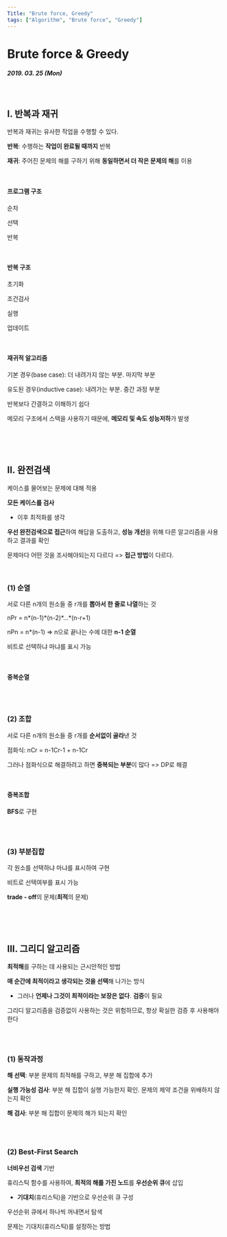 ```yaml
---
Title: "Brute force, Greedy"
tags: ["Algorithm", "Brute force", "Greedy"]
---
```




# Brute force & Greedy

##### 2019. 03. 25 (Mon)

<br>

## I. 반복과 재귀

반복과 재귀는 유사한 작업을 수행할 수 있다.

**반복**: 수행하는 **작업이 완료될 때까지** 반복

**재귀**: 주어진 문제의 해를 구하기 위해 **동일하면서 더 작은 문제의 해**를 이용

<br>

#### 프로그램 구조

순차

선택

반복

<br>

####  반복 구조

초기화

조건검사

실행

업데이트

<br>

#### 재귀적 알고리즘

기본 경우(base case): 더 내려가지 않는 부분. 마지막 부분

유도된 경우(inductive case): 내려가는 부분. 중간 과정 부분

반복보다 간결하고 이해하기 쉽다

메모리 구조에서 스택을 사용하기 때문에, **메모리 및 속도 성능저하**가 발생

<br>

<br>

<br>

## II. 완전검색

케이스를 물어보는 문제에 대해 적용

**모든 케이스를 검사**

- 이후 최적화를 생각

**우선 완전검색으로 접근**하여 해답을 도출하고, **성능 개선**을 위해 다른 알고리즘을 사용하고 결과를 확인

문제마다 어떤 것을 조사해야되는지 다르다 => **접근 방법**이 다르다.

<br>

### (1) 순열

서로 다른 n개의 원소들 중 r개를 **뽑아서 한 줄로 나열**하는 것

nPr = n\*(n-1)\*(n-2)\*...\*(n-r+1)

nPn = n*(n-1) => n으로 끝나는 수에 대한 **n-1 순열**

비트로 선택하냐 마냐를 표시 가능

<br>

#### 중복순열

<br>

<Br>

### (2) 조합

서로 다른 n개의 원소들 중 r개를 **순서없이 골라**낸 것

점화식: nCr = n-1Cr-1 + n-1Cr

그러나 점화식으로 해결하려고 하면 **중복되는 부분**이 많다 => DP로 해결

<br>

#### 중복조합

**BFS**로 구현

<br>

<br>

### (3) 부분집합

각 원소를 선택하냐 마냐를 표시하여 구현

비트로 선택여부를 표시 가능

**trade - off**의 문제(**최적**의 문제)

<br>

<br>

<br>

## III. 그리디 알고리즘

**최적해**를 구하는 데 사용되는 근시안적인 방법

**매 순간에 최적이라고 생각되는 것을 선택**해 나가는 방식

- 그러나 **언제나 그것이 최적이라는 보장은 없다**. **검증**이 필요

그리디 알고리즘을 검증없이 사용하는 것은 위험하므로, 항상 확실한 검증 후 사용해야 한다

<br>

<br>

### (1) 동작과정

**해 선택**: 부분 문제의 최적해를 구하고, 부분 해 집합에 추가

**실행 가능성 검사**: 부분 해 집합이 실행 가능한지 확인. 문제의 제약 조건을 위배하지 않는지 확인

**해 검사**: 부분 해 집합이 문제의 해가 되는지 확인

<br>

<Br>

### (2) Best-First Search

**너비우선 검색** 기반

휴리스틱 함수를 사용하여, **최적의 해를 가진 노드**를 **우선순위 큐**에 삽입

- **기대치**(휴리스틱)을 기반으로 우선순위 큐 구성

우선순위 큐에서 하나씩 꺼내면서 탐색

문제는 기대치(휴리스틱)를 설정하는 방법





